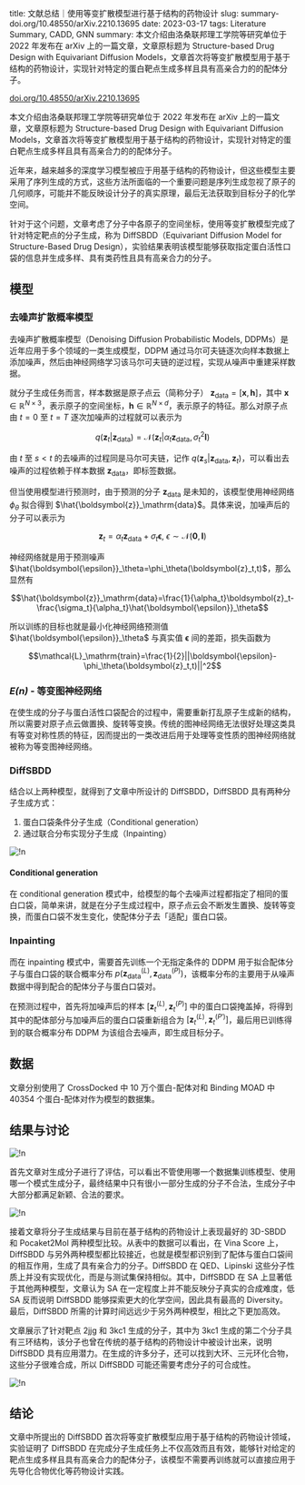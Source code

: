 title: 文献总结｜使用等变扩散模型进行基于结构的药物设计
slug: summary-doi.org/10.48550/arXiv.2210.13695
date: 2023-03-17
tags: Literature Summary, CADD, GNN
summary: 本文介绍由洛桑联邦理工学院等研究单位于 2022 年发布在 arXiv 上的一篇文章，文章原标题为 Structure-based Drug Design with Equivariant Diffusion Models，文章首次将等变扩散模型用于基于结构的药物设计，实现针对特定的蛋白靶点生成多样且具有高亲合力的的配体分子。

<i class="fa-solid fa-arrow-up-right-from-square"></i> [doi.org/10.48550/arXiv.2210.13695](https://doi.org/10.48550/arXiv.2210.13695)

本文介绍由洛桑联邦理工学院等研究单位于 2022 年发布在 arXiv 上的一篇文章，文章原标题为 Structure-based Drug Design with Equivariant Diffusion Models，文章首次将等变扩散模型用于基于结构的药物设计，实现针对特定的蛋白靶点生成多样且具有高亲合力的的配体分子。

近年来，越来越多的深度学习模型被应于用基于结构的药物设计，但这些模型主要采用了序列生成的方式，这些方法所面临的一个重要问题是序列生成忽视了原子的几何顺序，可能并不能反映设计分子的真实原理，最后无法获取到目标分子的化学空间。

针对于这个问题，文章考虑了分子中各原子的空间坐标，使用等变扩散模型完成了针对特定靶点的分子生成，称为 DiffSBDD（Equivariant Diffusion Model
for Structure-Based Drug Design），实验结果表明该模型能够获取指定蛋白活性口袋的信息并生成多样、具有类药性且具有高亲合力的分子。

## 模型

### 去噪声扩散概率模型

去噪声扩散概率模型（Denoising Diffusion Probabilistic Models, DDPMs）是近年应用于多个领域的一类生成模型，DDPM 通过马尔可夫链逐次向样本数据上添加噪声，然后由神经网络学习该马尔可夫链的逆过程，实现从噪声中重建采样数据。

就分子生成任务而言，样本数据是原子点云（简称分子） $\boldsymbol{z}_\mathrm{data}=[\boldsymbol{x},\boldsymbol{h}]$，其中 $\boldsymbol{x}\in\mathbb{R}^{N\times3}$，表示原子的空间坐标，$\boldsymbol{h}\in\mathbb{R}^{N\times d}$，表示原子的特征。那么对原子点由 $t=0$ 至 $t=T$ 逐次加噪声的过程就可以表示为

$$q(\boldsymbol{z}_t|\boldsymbol{z}_\mathrm{data})=\mathcal{N}(\boldsymbol{z}_t|\alpha_t\boldsymbol{z}_\mathrm{data},\sigma^2_t\boldsymbol{I})$$

由 $t$ 至 $s<t$ 的去噪声的过程同是马尔可夫链，记作 $q(\boldsymbol{z}_s|\boldsymbol{z}_\mathrm{data},\boldsymbol{z}_t)$，可以看出去噪声的过程依赖于样本数据 $\boldsymbol{z}_\mathrm{data}$，即标签数据。

但当使用模型进行预测时，由于预测的分子 $\boldsymbol{z}_\mathrm{data}$ 是未知的，该模型使用神经网络 $\phi_\theta$ 拟合得到 $\hat{\boldsymbol{z}}_\mathrm{data}$。具体来说，加噪声后的分子可以表示为

$$\boldsymbol{z}_t=\alpha_t\boldsymbol{z}_\mathrm{data}+\sigma_t\boldsymbol{\epsilon},\ \epsilon\sim\mathcal{N}(\boldsymbol{0},\boldsymbol{I})$$

神经网络就是用于预测噪声 $\hat{\boldsymbol{\epsilon}}_\theta=\phi_\theta(\boldsymbol{z}_t,t)$，那么显然有

$$\hat{\boldsymbol{z}}_\mathrm{data}=\frac{1}{\alpha_t}\boldsymbol{z}_t-\frac{\sigma_t}{\alpha_t}\hat{\boldsymbol{\epsilon}}_\theta$$

所以训练的目标也就是最小化神经网络预测值 $\hat{\boldsymbol{\epsilon}}_\theta$ 与真实值 $\boldsymbol{\epsilon}$ 间的差距，损失函数为

$$\mathcal{L}_\mathrm{train}=\frac{1}{2}||\boldsymbol{\epsilon}-\phi_\theta(\boldsymbol{z}_t,t)||^2$$

### *E(n)* - 等变图神经网络

在使生成的分子与蛋白活性口袋配合的过程中，需要重新打乱原子生成新的结构，所以需要对原子点云做置换、旋转等变换。传统的图神经网络无法很好处理这类具有等变对称性质的特征，因而提出的一类改进后用于处理等变性质的图神经网络就被称为等变图神经网络。

### DiffSBDD

结合以上两种模型，就得到了文章中所设计的 DiffSBDD，DiffSBDD 具有两种分子生成方式：

1. 蛋白口袋条件分子生成（Conditional generation）
2. 通过联合分布实现分子生成（Inpainting）

![!n](https://storage.live.com/items/4D18B16B8E0B1EDB!8663?authkey=ALYpzW-ZQ_VBXTU)

#### Conditional generation

在 conditional generation 模式中，给模型的每个去噪声过程都指定了相同的蛋白口袋，简单来讲，就是在分子生成过程中，原子点云会不断发生置换、旋转等变换，而蛋白口袋不发生变化，使配体分子去「适配」蛋白口袋。

### Inpainting

而在 inpainting 模式中，需要首先训练一个无指定条件的 DDPM 用于拟合配体分子与蛋白口袋的联合概率分布 $p(\boldsymbol{z}^{(L)}_\mathrm{data},\boldsymbol{z}^{(P)}_\mathrm{data})$，该概率分布的主要用于从噪声数据中得到配合的配体分子与蛋白口袋对。

在预测过程中，首先将加噪声后的样本 $[\boldsymbol{z}^{(L)}_t,\boldsymbol{z}^{(P)}_t]$ 中的蛋白口袋掩盖掉，将得到其中的配体部分与加噪声后的蛋白口袋重新组合为 $[\boldsymbol{z}^{(L)}_t,\boldsymbol{z}^{(P')}_t]$，最后用已训练得到的联合概率分布 DDPM 为该组合去噪声，即生成目标分子。

## 数据

文章分别使用了 CrossDocked 中 10 万个蛋白-配体对和 Binding MOAD 中 40354 个蛋白-配体对作为模型的数据集。

## 结果与讨论

![!n](https://storage.live.com/items/4D18B16B8E0B1EDB!8664?authkey=ALYpzW-ZQ_VBXTU)

首先文章对生成分子进行了评估，可以看出不管使用哪一个数据集训练模型、使用哪一个模式生成分子，最终结果中只有很小一部分生成的分子不合法，生成分子中大部分都满足新颖、合法的要求。

![!n](https://storage.live.com/items/4D18B16B8E0B1EDB!8665?authkey=ALYpzW-ZQ_VBXTU)

接着文章将分子生成结果与目前在基于结构的药物设计上表现最好的 3D-SBDD 和 Pocaket2Mol 两种模型比较。从表中的数据可以看出，在 Vina Score 上，DiffSBDD 与另外两种模型都比较接近，也就是模型都识别到了配体与蛋白口袋间的相互作用，生成了具有亲合力的分子。DiffSBDD 在 QED、Lipinski 这些分子性质上并没有实现优化，而是与测试集保持相似。其中，DiffSBDD 在 SA 上显著低于其他两种模型，文章认为 SA 在一定程度上并不能反映分子真实的合成难度，低 SA 反而说明 DiffSBDD 能够探索更大的化学空间，因此具有最高的 Diversity。最后，DiffSBDD 所需的计算时间远远少于另外两种模型，相比之下更加高效。

文章展示了针对靶点 2jjg 和 3kc1 生成的分子，其中为 3kc1 生成的第二个分子具有三环结构，该分子也曾在传统的基于结构的药物设计中被设计出来，说明 DiffSBDD 具有应用潜力。在生成的许多分子，还可以找到大环、三元环化合物，这些分子很难合成，所以 DiffSBDD 可能还需要考虑分子的可合成性。

![!n](https://storage.live.com/items/4D18B16B8E0B1EDB!8667?authkey=ALYpzW-ZQ_VBXTU)

## 结论

文章中所提出的 DiffSBDD 首次将等变扩散模型应用于基于结构的药物设计领域，实验证明了 DiffSBDD 在完成分子生成任务上不仅高效而且有效，能够针对给定的靶点生成多样且具有高亲合力的配体分子，该模型不需要再训练就可以直接应用于先导化合物优化等药物设计实践。
